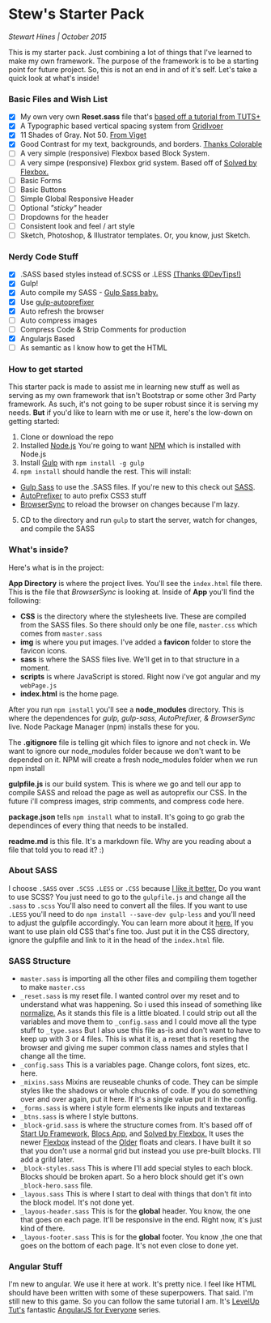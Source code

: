 # Stew's Starter Pack

*Stewart Hines | October 2015*

This is my starter pack. Just combining a lot of things that I've learned to make my own framework. The purpose of the framework is to be a starting point for future project. So, this is not an end in and of it's self. Let's take a quick look at what's inside!

### Basic Files and Wish List
- [x] My own very own **Reset.sass** file that's [based off a tutorial from TUTS+](http://code.tutsplus.com/tutorials/quick-tip-create-your-own-simple-resetcss-file--net-206)
- [x] A Typographic based vertical spacing system from [Gridlvoer](http://www.gridlover.net/app/)
- [x] 11 Shades of Gray. Not 50. [From Viget](https://viget.com/inspire/shades-of-gray-yes-really)
- [x] Good Contrast for my text, backgrounds, and borders. [Thanks Colorable](http://jxnblk.com/colorable/demos/text/)
- [ ] A very simple (responsive) Flexbox based Block System.
- [ ] A very simpe (responsive) Flexbox grid system. Based off of [Solved by Flexbox.](https://philipwalton.github.io/solved-by-flexbox/)
- [ ] Basic Forms
- [ ] Basic Buttons
- [ ] Simple Global Responsive Header
- [ ] Optional *"sticky"* header
- [ ] Dropdowns for the header
- [ ] Consistent look and feel / art style
- [ ] Sketch, Photoshop, & Illustrator templates. Or, you know, just Sketch. 

### Nerdy Code Stuff
- [x] .SASS based styles instead of.SCSS or .LESS [(Thanks @DevTips!)](https://www.youtube.com/watch?v=-Z3qznaE9vc)
- [x] Gulp!
- [x] Auto compile my SASS - [Gulp Sass baby.](https://www.npmjs.com/package/gulp-sass)
- [x] Use [gulp-autoprefixer](https://www.npmjs.com/package/gulp-autoprefixer)
- [x] Auto refresh the browser
- [ ] Auto compress images
- [ ] Compress Code & Strip Comments for production
- [x] Angularjs Based
- [ ] As semantic as I know how to get the HTML

### How to get started

This starter pack is made to assist me in learning new stuff as well as serving as my own framework that isn't Bootstrap or some other 3rd Party framework. As such, it's not going to be super robust since it is serving my needs. **But** if you'd like to learn with me or use it, here's the low-down on getting started:

1. Clone or download the repo
2. Installed [Node.js](https://nodejs.org/en/) You're going to want [NPM](https://www.npmjs.com/) which is installed with Node.js
3. Install [Gulp](http://gulpjs.com/) with `npm install -g gulp`
4. `npm install` should handle the rest. This will install:
  - [Gulp Sass](https://www.npmjs.com/package/gulp-sass) to use the .SASS files. If you're new to this check out [SASS](http://sass-lang.com/).
  - [AutoPrefixer](https://www.npmjs.com/package/gulp-autoprefixer) to auto prefix CSS3 stuff
  - [BrowserSync](http://www.browsersync.io/docs/gulp/) to reload the browser on changes because I'm lazy.
5. CD to the directory and run `gulp` to start the server, watch for changes, and compile the SASS

### What's inside?

Here's what is in the project:

**App Directory** is where the project lives. You'll see the `index.html` file there. This is the file that *BrowserSync* is looking at. Inside of **App** you'll find the following:

- **CSS** is the directory where the stylesheets live. These are compiled from the SASS files. So there should only be one file, `master.css` which comes from `master.sass`
- **img** is where you put images. I've added a **favicon** folder to store the favicon icons.
- **sass** is where the SASS files live. We'll get in to that structure in a moment.
- **scripts** is where JavaScript is stored. Right now i've got angular and my `webPage.js`
- **index.html** is the home page.

After you run `npm install` you'll see a **node_modules** directory. This is where the dependences for *gulp, gulp-sass, AutoPrefixer, & BrowserSync* live. Node Package Manager (npm) installs these for you.

The **.gitignore** file is telling git which files to ignore and not check in. We want to ignore our node_modules folder because we don't want to be depended on it. NPM will create a fresh node_modules folder when we run npm install

**gulpfile.js** is our build system. This is where we go and tell our app to compile SASS and reload the page as well as autoprefix our CSS. In the future i'll compress images, strip comments, and compress code here.

**package.json** tells `npm install` what to install. It's going to go grab the dependinces of every thing that needs to be installed.

**readme.md** is this file. It's a markdown file. Why are you reading about a file that told you to read it? :)

### About SASS

I choose `.SASS` over `.SCSS` `.LESS` or `.CSS` because [I like it better.]((https://www.youtube.com/watch?v=-Z3qznaE9vc)) Do you want to use SCSS? You just need to go to the `gulpfile.js` and change all the `.sass` to `.scss` You'll also need to convert all the files. If you want to use `.LESS` you'll need to do `npm install --save-dev gulp-less` and you'll need to adjust the gulpfile accordingly. You can learn more about it [here.](https://www.npmjs.com/package/gulp-less) If you want to use plain old CSS that's fine too. Just put it in the CSS directory, ignore the gulpfile and link to it in the head of the `index.html` file.

### SASS Structure

- `master.sass` is importing all the other files and compiling them together to make `master.css`
- `_reset.sass` is my reset file. I wanted control over my reset and to understand what was happening. So i used this insead of something like [normalize.](https://necolas.github.io/normalize.css/) As it stands this file is a little bloated. I could strip out all the variables and move them to `_config.sass` and I could move all the type stuff to `_type.sass` But I also use this file as-is and don't want to have to keep up with 3 or 4 files. This is what it is, a reset that is reseting the browser and giving me super common class names and styles that I change all the time.
- `_config.sass` This is a variables page. Change colors, font sizes, etc. here.
- `_mixins.sass` Mixins are reuseable chunks of code. They can be simple styles like the shadows or whole chucnks of code. If you do something over and over again, put it here. If it's a single value put it in the config.
- `_forms.sass` is where i style form elements like inputs and textareas
- `_btns.sass` is where I style buttons.
- `_block-grid.sass` is where the structure comes from. It's based off of [Start Up Framework,](http://designmodo.com/startup/) [Blocs App,](http://blocsapp.com/) and [Solved by Flexbox.](https://philipwalton.github.io/solved-by-flexbox/) It uses the newer [Flexbox](https://css-tricks.com/snippets/css/a-guide-to-flexbox/) instead of the [Older](http://960.gs/) floats and clears. I have built it so that you don't use a normal grid but instead you use pre-built blocks. I'll add a grild later.
- `_block-styles.sass` This is where I'll add special styles to each block. Blocks should be broken apart. So a hero block should get it's own `_block-hero.sass` file.
- `_layous.sass` This is where I start to deal with things that don't fit into the block model. It's not done yet.
- `_layous-header.sass` This is for the **global** header. You know, the one that goes on each page. It'll be responsive in the end. Right now, it's just kind of there.
- `_layous-footer.sass` This is for the **global** footer. You know ,the one that goes on the bottom of each page. It's not even close to done yet.

### Angular Stuff

I'm new to angular. We use it here at work. It's pretty nice. I feel like HTML should have been written with some of these superpowers. That said. I'm still new to this game. So you can follow the same tutorial I am. It's [LevelUp Tut's](http://leveluptuts.com/) fantastic [AngularJS for Everyone](https://www.youtube.com/playlist?list=PLLnpHn493BHF6utwkwpo7RN-GPg1sZhvK) series.
